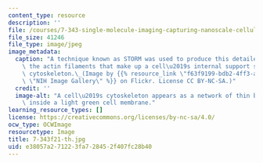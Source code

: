 ```yaml
---
content_type: resource
description: ''
file: /courses/7-343-single-molecule-imaging-capturing-nanoscale-cellular-machines-in-action-fall-2021/e38057a271223fa728452f407fc28b40_7-343f21-th.jpg
file_size: 41246
file_type: image/jpeg
image_metadata:
  caption: "A technique known as STORM was used to produce this detailed image of\
    \ the actin filaments that make up a cell\u2019s internal support structure, or\
    \ cytoskeleton.\_(Image by {{% resource_link \"f63f9199-bdb2-4ff3-aa2d-159f6b760b29\"\
    \ \"NIH Image Gallery\" %}} on Flickr. License CC BY-NC-SA.)"
  credit: ''
  image-alt: "A cell\u2019s cytoskeleton appears as a network of thin blue filaments\
    \ inside a light green cell membrane."
learning_resource_types: []
license: https://creativecommons.org/licenses/by-nc-sa/4.0/
ocw_type: OCWImage
resourcetype: Image
title: 7-343f21-th.jpg
uid: e38057a2-7122-3fa7-2845-2f407fc28b40
---
```

